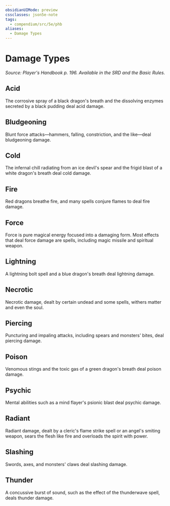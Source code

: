 ```yaml
---
obsidianUIMode: preview
cssclasses: json5e-note
tags:
  - compendium/src/5e/phb
aliases:
  - Damage Types
---
```


# Damage Types
*Source: Player's Handbook p. 196. Available in the SRD and the Basic Rules.* 

## Acid

The corrosive spray of a black dragon's breath and the dissolving enzymes secreted by a black pudding deal acid damage.

## Bludgeoning

Blunt force attacks—hammers, falling, constriction, and the like—deal bludgeoning damage.

## Cold

The infernal chill radiating from an ice devil's spear and the frigid blast of a white dragon's breath deal cold damage.

## Fire

Red dragons breathe fire, and many spells conjure flames to deal fire damage.

## Force

Force is pure magical energy focused into a damaging form. Most effects that deal force damage are spells, including magic missile and spiritual weapon.

## Lightning

A lightning bolt spell and a blue dragon's breath deal lightning damage.

## Necrotic

Necrotic damage, dealt by certain undead and some spells, withers matter and even the soul.

## Piercing

Puncturing and impaling attacks, including spears and monsters' bites, deal piercing damage.

## Poison

Venomous stings and the toxic gas of a green dragon's breath deal poison damage.

## Psychic

Mental abilities such as a mind flayer's psionic blast deal psychic damage.

## Radiant

Radiant damage, dealt by a cleric's flame strike spell or an angel's smiting weapon, sears the flesh like fire and overloads the spirit with power.

## Slashing

Swords, axes, and monsters' claws deal slashing damage.

## Thunder

A concussive burst of sound, such as the effect of the thunderwave spell, deals thunder damage.